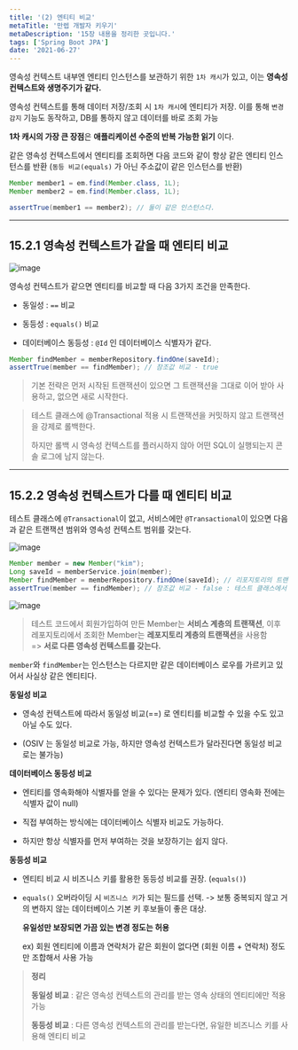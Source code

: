 ```yaml
---
title: '(2) 엔티티 비교'
metaTitle: '만렙 개발자 키우기'
metaDescription: '15장 내용을 정리한 곳입니다.'
tags: ['Spring Boot JPA']
date: '2021-06-27'
---
```


영속성 컨텍스트 내부엔 엔티티 인스턴스를 보관하기 위한 `1차 캐시`가 있고, 이는 **영속성 컨텍스트와 생명주기가 같다.**

영속성 컨텍스트를 통해 데이터 저장/조회 시 `1차 캐시`에 엔티티가 저장. 이를 통해 `변경 감지` 기능도 동작하고, DB를 통하지 않고 데이터를 바로 조회 가능

**1차 캐시의 가장 큰 장점**은 **애플리케이션 수준의 반복 가능한 읽기** 이다.

같은 영속성 컨텍스트에서 엔티티를 조회하면 다음 코드와 같이 항상 같은 엔티티 인스턴스를 반환 (`동등 비교(equals)` 가 아닌 주소값이 같은 인스턴스를 반환)

```java
Member member1 = em.find(Member.class, 1L);
Member member2 = em.find(Member.class, 1L);

assertTrue(member1 == member2); // 둘이 같은 인스턴스다.
```

---

## 15.2.1 영속성 컨텍스트가 같을 때 엔티티 비교

![image](https://user-images.githubusercontent.com/51476083/123551442-c2f33e80-d7ac-11eb-88ef-84b6ffa60a0a.png)

영속성 컨텍스트가 같으면 엔티티를 비교할 때 다음 3가지 조건을 만족한다.

- 동일성 : `==` 비교

- 동등성 : `equals()` 비교

- 데이터베이스 동등성 : `@Id` 인 데이터베이스 식별자가 같다.

```java
Member findMember = memberRepository.findOne(saveId);
assertTrue(member == findMember); // 참조값 비교 - true
```

> 기본 전략은 먼저 시작된 트랜잭션이 있으면 그 트랜잭션을 그대로 이어 받아 사용하고, 없으면 새로 시작한다.

> 테스트 클래스에 @Transactional 적용 시 트랜잭션을 커밋하지 않고 트랜잭션을 강제로 롤백한다.
>
> 하지만 롤백 시 영속성 컨텍스트를 플러시하지 않아 어떤 SQL이 실행되는지 콘솔 로그에 남지 않는다.

---

## 15.2.2 영속성 컨텍스트가 다를 때 엔티티 비교

테스트 클래스에 `@Transactional`이 없고, 서비스에만 `@Transactional`이 있으면 다음과 같은 트랜잭션 범위와 영속성 컨텍스트 범위를 갖는다.

![image](https://user-images.githubusercontent.com/51476083/123551572-5af12800-d7ad-11eb-9688-7c5124d04611.png)

```java
Member member = new Member("kim");
Long saveId = memberService.join(member);
Member findMember = memberRepository.findOne(saveId); // 리포지토리의 트랜잭션에서 조회한 엔티티를 반환
assertTrue(member == findMember); // 참조값 비교 - false : 테스트 클래스에서 조회한 member와 리포지토리에서 조회한 findMember는 서로 다른 인스턴스
```

![image](https://user-images.githubusercontent.com/51476083/123551614-88d66c80-d7ad-11eb-84cf-71e4e9b8673a.png)

> 테스트 코드에서 회원가입하여 만든 Member는 **서비스 계층의 트랜잭션**, 이후 레포지토리에서 조회한 Member는 **레포지토리 계층의 트랜잭션**을 사용함 <br/>
> => **서로 다른 영속성 컨텍스트를 갖는다.**

`member`와 `findMember`는 인스턴스는 다르지만 같은 데이터베이스 로우를 가르키고 있어서 사실상 같은 엔티티다.

**동일성 비교**

- 영속성 컨텍스트에 따라서 동일성 비교(==) 로 엔티티를 비교할 수 있을 수도 있고 아닐 수도 있다.

- (OSIV 는 동일성 비교로 가능, 하지만 영속성 컨텍스트가 달라진다면 동일성 비교로는 불가능)


**데이터베이스 동등성 비교**

- 엔티티를 영속화해야 식별자를 얻을 수 있다는 문제가 있다. (엔티티 영속화 전에는 식별자 값이 null)

- 직접 부여하는 방식에는 데이터베이스 식별자 비교도 가능하다.

- 하지만 항상 식별자를 먼저 부여하는 것을 보장하기는 쉽지 않다.


**동등성 비교**

- 엔티티 비교 시 비즈니스 키를 활용한 동등성 비교를 권장. (`equals()`)

- `equals()` 오버라이딩 시 `비즈니스 키`가 되는 필드를 선택. -> 보통 중복되지 않고 거의 변하지 않는 데이터베이스 기본 키 후보들이 좋은 대상.

  **유일성만 보장되면 가끔 있는 변경 정도는 허용**

  ex) 회원 엔티티에 이름과 연락처가 같은 회원이 없다면 (회원 이름 + 연락처) 정도만 조합해서 사용 가능


> **정리**
>
> **동일성 비교** : 같은 영속성 컨텍스트의 관리를 받는 영속 상태의 엔티티에만 적용 가능
>
> **동등성 비교** : 다른 영속성 컨텍스트의 관리를 받는다면, 유일한 비즈니스 키를 사용해 엔티티 비교
